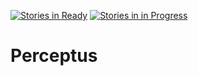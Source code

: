 [![Stories in Ready](https://badge.waffle.io/secops-project/Perceptus.png?label=ready&title=Ready)](https://waffle.io/secops-project/Perceptus)
[![Stories in in Progress](https://badge.waffle.io/secops-project/Perceptus.png?label=in%20progress&title=In%20Progress)](https://waffle.io/secops-project/Perceptus)
# Perceptus
